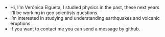 -  Hi, I’m Verónica Elgueta, I studied physics in the past, these next years I'll be working in geo scientists questions.
-  I’m interested in studying and understanding earthquakes and volcanic eruptions
- If you want to contact me you can send a message by github.

<!---
velgueta/velgueta is a ✨ special ✨ repository because its `README.md` (this file) appears on your GitHub profile.
You can click the Preview link to take a look at your changes.
--->
